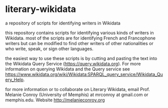 # literary-wikidata
a repository of scripts for identifying writers in Wikidata

this repository contains scripts for identifying various kinds of writers in Wikidata. most of the scripts are for identifying French and Francophone writers but can be modified to find other writers of other nationalities or who write, speak, or sign other languages.

the easiest way to use these scripts is by cutting and pasting the text into the Wikidata Query Service (https://query.wikidata.org). For more information on querying Wikidata and the Query service see https://www.wikidata.org/wiki/Wikidata:SPARQL_query_service/Wikidata_Query_Help.

for more information or to collaborate on Literary Wikidata, email Prof. Melanie Conroy (University of Memphis) at  mrconroy at gmail.com or memphis.edu. Website  http://melanieconroy.org
